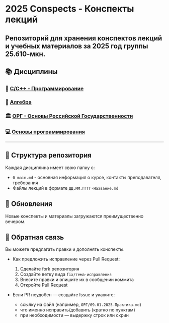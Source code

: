 # 2025 Conspects - Конспекты лекций

## Репозиторий для хранения конспектов лекций и учебных материалов за 2025 год группы 25.б10-мкн.

## 📚 Дисциплины

### 🔧 [C/C++ - Программирование](./c-с++/0%20main.md)

### 🧮 [Алгебра](./Алгебра/0%20main.md)

### 🏛️ [ОРГ - Основы Российской Государственности](./ОРГ/0%20main.md)

### 💻 [Основы программирования](./Основы%20программирования/0%20main.md)

---

## 📝 Структура репозитория

Каждая дисциплина имеет свою папку с:
- `0 main.md` - основная информация о курсе, контакты преподавателя, требования
- Файлы лекций в формате `ДД.ММ.ГГГГ-Название.md`

## 🔄 Обновления

Новые конспекты и материалы загружаются преимущественно вечером.


## 📣 Обратная связь

Вы можете предлагать правки и дополнять конспекты.

- Как предложить исправление через Pull Request:
  1. Сделайте fork репозитория
  2. Создайте ветку вида `fix/тема-исправления`
  3. Внесите правки и опишите их в сообщении коммита
  4. Откройте Pull Request

- Если PR неудобен — создайте Issue и укажите:
  - ссылку на файл (например, `ОРГ/09.01.2025-Практика.md`)
  - что именно исправить/добавить (кратко по пунктам)
  - при необходимости — выдержку строк или скрин